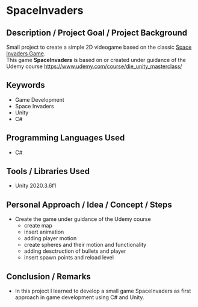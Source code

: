 # SpaceInvaders

## Description / Project Goal / Project Background

Small project to create a simple 2D videogame based on the classic [Space Invaders Game](https://en.wikipedia.org/wiki/Space_Invaders). \
This game **SpaceInvaders** is based on or created under guidance of the Udemy course https://www.udemy.com/course/die_unity_masterclass/

## Keywords
* Game Development
* Space Invaders
* Unity
* C#

## Programming Languages Used
* C#

## Tools / Libraries Used
* Unity 2020.3.6f1

## Personal  Approach / Idea / Concept / Steps
* Create the game under guidance of the Udemy course
	* create map
	* insert animation
	* adding player motion
	* create spheres and their motion and functionality
	* adding desctruction of bullets and player
	* insert spawn points and reload level

## Conclusion / Remarks
* In this project I learned to develop a small game SpaceInvaders as first approach in game development using C# and Unity. 

